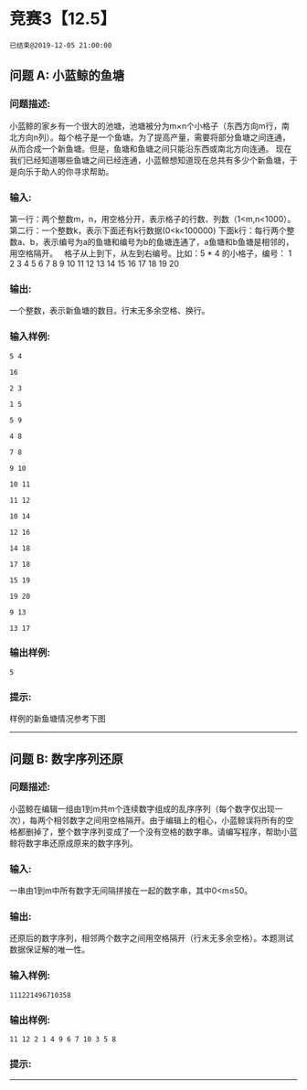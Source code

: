 # 竞赛3【12.5】
`已结束@2019-12-05 21:00:00`
## 问题 A: 小蓝鲸的鱼塘
### 问题描述:
小蓝鲸的家乡有一个很大的池塘，池塘被分为m×n个小格子（东西方向m行，南北方向n列）。每个格子是一个鱼塘。为了提高产量，需要将部分鱼塘之间连通，从而合成一个新鱼塘。但是，鱼塘和鱼塘之间只能沿东西或南北方向连通。    	现在我们已经知道哪些鱼塘之间已经连通，小蓝鲸想知道现在总共有多少个新鱼塘，于是向乐于助人的你寻求帮助。
### 输入:
第一行：两个整数m，n，用空格分开，表示格子的行数、列数（1<m,n<1000）。     	第二行：一个整数k，表示下面还有k行数据(0<k<100000)     	下面k行：每行两个整数a、b，表示编号为a的鱼塘和编号为b的鱼塘连通了，a鱼塘和b鱼塘是相邻的，用空格隔开。     	      	格子从上到下，从左到右编号。比如：5 * 4 的小格子，编号：     	1 2 3 4     	5 6 7 8     	9 10 11 12     	13 14 15 16     	17 18 19 20
### 输出:
一个整数，表示新鱼塘的数目。行末无多余空格、换行。
### 输入样例:
```
5 4
16
2 3
1 5
5 9
4 8
7 8
9 10
10 11
11 12
10 14
12 16
14 18
17 18
15 19
19 20
9 13
13 17
```
### 输出样例:
```
5
```
### 提示:
样例的新鱼塘情况参考下图

---
## 问题 B: 数字序列还原
### 问题描述:
小蓝鲸在编辑一组由1到m共m个连续数字组成的乱序序列（每个数字仅出现一次），每两个相邻数字之间用空格隔开。由于编辑上的粗心，小蓝鲸误将所有的空格都删掉了，整个数字序列变成了一个没有空格的数字串。请编写程序，帮助小蓝鲸将数字串还原成原来的数字序列。
### 输入:
一串由1到m中所有数字无间隔拼接在一起的数字串，其中0<m≤50。
### 输出:
还原后的数字序列，相邻两个数字之间用空格隔开（行末无多余空格）。本题测试数据保证解的唯一性。
### 输入样例:
```
111221496710358
```
### 输出样例:
```
11 12 2 1 4 9 6 7 10 3 5 8
```
### 提示:


---
